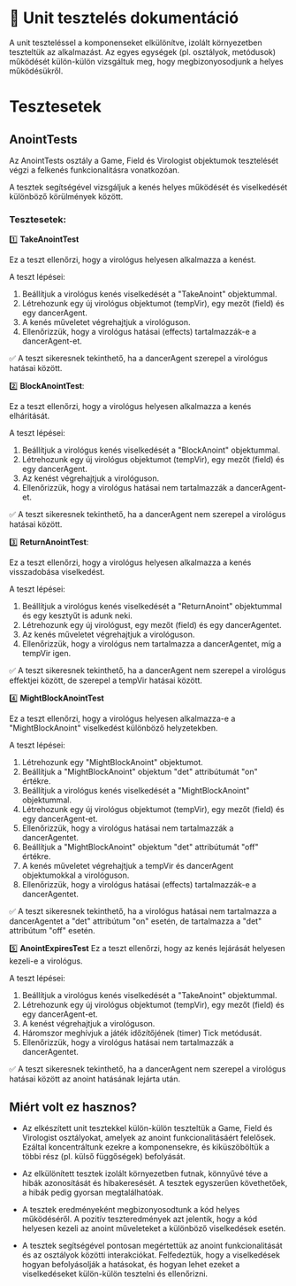 # 🔎 Unit tesztelés dokumentáció

A unit teszteléssel a komponenseket elkülönítve, izolált környezetben teszteltük az alkalmazást. Az egyes egységek (pl. osztályok, metódusok) működését külön-külön vizsgáltuk meg, hogy megbizonyosodjunk a helyes működésükről.

# Tesztesetek


## AnointTests

Az AnointTests osztály a Game, Field és Virologist objektumok tesztelését végzi a felkenés funkcionalitásra vonatkozóan.

A tesztek segítségével vizsgáljuk a kenés helyes működését és viselkedését különböző körülmények között.

### __Tesztesetek:__

1️⃣ __TakeAnointTest__

Ez a teszt ellenőrzi, hogy a virológus helyesen alkalmazza a kenést.

A teszt lépései:

1. Beállítjuk a virológus kenés viselkedését a "TakeAnoint" objektummal.
2. Létrehozunk egy új virológus objektumot (tempVir), egy mezőt (field) és egy dancerAgent.
3. A kenés műveletet végrehajtjuk a virológuson. 
4. Ellenőrizzük, hogy a virológus hatásai (effects) tartalmazzák-e a dancerAgent-et.


✅ A teszt sikeresnek tekinthető, ha a dancerAgent szerepel a virológus hatásai között.


2️⃣ __BlockAnointTest__:

Ez a teszt ellenőrzi, hogy a virológus helyesen alkalmazza a kenés elháritását.

A teszt lépései:

1. Beállítjuk a virológus kenés viselkedését a "BlockAnoint" objektummal.
2. Létrehozunk egy új virológus objektumot (tempVir), egy mezőt (field) és egy dancerAgent.
3. Az kenést végrehajtjuk a virológuson.
4. Ellenőrizzük, hogy a virológus hatásai  nem tartalmazzák a dancerAgent-et.

✅ A teszt sikeresnek tekinthető, ha a dancerAgent nem szerepel a virológus hatásai között.

3️⃣ __ReturnAnointTest__:

Ez a teszt ellenőrzi, hogy a virológus helyesen alkalmazza a kenés visszadobása viselkedést.

A teszt lépései:

1. Beállítjuk a virológus kenés viselkedését a "ReturnAnoint" objektummal és egy kesztyűt is adunk neki.
2. Létrehozunk egy új virológust, egy mezőt (field) és egy dancerAgentet.
3. Az kenés műveletet végrehajtjuk a virológuson.
4. Ellenőrizzük, hogy a virológus nem tartalmazza a dancerAgentet, míg a tempVir igen.

✅ A teszt sikeresnek tekinthető, ha a dancerAgent nem szerepel a virológus effektjei között, de szerepel a tempVir hatásai között.

4️⃣ __MightBlockAnointTest__

Ez a teszt ellenőrzi, hogy a virológus helyesen alkalmazza-e a "MightBlockAnoint" viselkedést különböző helyzetekben.

A teszt lépései:

1. Létrehozunk egy "MightBlockAnoint" objektumot.
2. Beállítjuk a "MightBlockAnoint" objektum "det" attribútumát "on" értékre.
3. Beállítjuk a virológus kenés viselkedését a "MightBlockAnoint" objektummal.
4. Létrehozunk egy új virológus objektumot (tempVir), egy mezőt (field) és egy dancerAgent-et.
5. Ellenőrizzük, hogy a virológus hatásai nem tartalmazzák a dancerAgentet.
6. Beállítjuk a "MightBlockAnoint" objektum "det" attribútumát "off" értékre.
7. A kenés műveletet végrehajtjuk a tempVir és dancerAgent objektumokkal a virológuson.
8. Ellenőrizzük, hogy a virológus hatásai (effects) tartalmazzák-e a dancerAgentet.


✅ A teszt sikeresnek tekinthető, ha a virológus hatásai nem tartalmazza a dancerAgentet a "det" attribútum "on" esetén, de tartalmazza a "det" attribútum "off" esetén.

5️⃣ __AnointExpiresTest__
Ez a teszt ellenőrzi, hogy az kenés lejárását helyesen kezeli-e a virológus.

A teszt lépései:

1. Beállítjuk a virológus kenés viselkedését a "TakeAnoint" objektummal.
2. Létrehozunk egy új virológus objektumot (tempVir), egy mezőt (field) és egy dancerAgent-et.
3. A kenést végrehajtjuk a virológuson.
4. Háromszor meghívjuk a játék időzítőjének (timer) Tick metódusát.
5. Ellenőrizzük, hogy a virológus hatásai nem tartalmazzák a dancerAgentet.

✅ A teszt sikeresnek tekinthető, ha a dancerAgent nem szerepel a virológus hatásai között az anoint hatásának lejárta után.

## Miért volt ez hasznos?

- Az elkészített unit tesztekkel külön-külön teszteltük a Game, Field és Virologist osztályokat, amelyek az anoint funkcionalitásáért felelősek. Ezáltal koncentráltunk ezekre a komponensekre, és kiküszöböltük a többi rész (pl. külső függőségek) befolyását.

- Az elkülönített tesztek izolált környezetben futnak, könnyűvé téve a hibák azonosítását és hibakeresését. A tesztek egyszerűen követhetőek, a hibák pedig gyorsan megtalálhatóak.

- A tesztek eredményeként megbizonyosodtunk a kód helyes működéséről. A pozitív teszteredmények azt jelentik, hogy a kód helyesen kezeli az anoint műveleteket a különböző viselkedések esetén.

- A tesztek segítségével pontosan megértettük az anoint funkcionalitását és az osztályok közötti interakciókat. Felfedeztük, hogy a viselkedések hogyan befolyásolják a hatásokat, és hogyan lehet ezeket a viselkedéseket külön-külön tesztelni és ellenőrizni.
